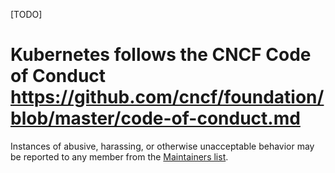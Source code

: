 [TODO]

# Kubernetes follows the CNCF Code of Conduct https://github.com/cncf/foundation/blob/master/code-of-conduct.md

Instances of abusive, harassing, or otherwise unacceptable behavior may be reported to any member from the [Maintainers list](MAINTAINERS.md).
